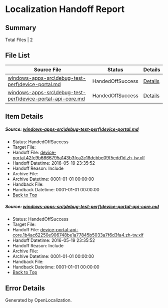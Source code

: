 # <a name='report-top'></a> Localization Handoff Report

## Summary
 Total Files | 2

## File List
 Source File | Status | Details 
 ----------- | ------ | ------- 
 [windows-apps-src\debug-test-perf\device-portal.md](https://github.com/Microsoft/windows-apps/blob/390c6e01bf61fcdf018fe9638fcc8d64b6ecf429/windows-apps-src/debug-test-perf/device-portal.md) | HandedOffSuccess | [Details](#07d4cbfbe343a505b10751ba7ea9e8c1162b2bb71917)
 [windows-apps-src\debug-test-perf\device-portal-api-core.md](https://github.com/Microsoft/windows-apps/blob/b08e05ec07a82c6857201e418ffbd9a1ddef2d0c/windows-apps-src/debug-test-perf/device-portal-api-core.md) | HandedOffSuccess | [Details](#9961a77b434908ee1915f018b92a53f2e5f250611911)

## Item Details
##### <a name='07d4cbfbe343a505b10751ba7ea9e8c1162b2bb71917'></a> Source: [windows-apps-src\debug-test-perf\device-portal.md](https://github.com/Microsoft/windows-apps/blob/390c6e01bf61fcdf018fe9638fcc8d64b6ecf429/windows-apps-src/debug-test-perf/device-portal.md)
* Status: HandedOffSuccess
* Target File: 
* Handoff File: [device-portal.42fc9b6666795a143b3fca2c18dcbbe09f5edd1d.zh-tw.xlf](https://github.com/Microsoft/WDG.handoff/blob/4a56bf0b59b22370fb05f41efc4577f302edbfe2/ol-handoff/Microsoft/windows-apps.zh-tw/master/device-portal.42fc9b6666795a143b3fca2c18dcbbe09f5edd1d.zh-tw.xlf)
* Handoff Datetime: 2016-05-19 23:35:52
* Handoff Reason: Include
* Archive File: 
* Archive Datetime: 0001-01-01 00:00:00
* Handback File: 
* Handback Datetime: 0001-01-01 00:00:00
* [Back to Top](#report-top)

##### <a name='9961a77b434908ee1915f018b92a53f2e5f250611911'></a> Source: [windows-apps-src\debug-test-perf\device-portal-api-core.md](https://github.com/Microsoft/windows-apps/blob/b08e05ec07a82c6857201e418ffbd9a1ddef2d0c/windows-apps-src/debug-test-perf/device-portal-api-core.md)
* Status: HandedOffSuccess
* Target File: 
* Handoff File: [device-portal-api-core.1b4ac62250e906748be1a77845b5033a7f6d3fa4.zh-tw.xlf](https://github.com/Microsoft/WDG.handoff/blob/4a56bf0b59b22370fb05f41efc4577f302edbfe2/ol-handoff/Microsoft/windows-apps.zh-tw/master/device-portal-api-core.1b4ac62250e906748be1a77845b5033a7f6d3fa4.zh-tw.xlf)
* Handoff Datetime: 2016-05-19 23:35:52
* Handoff Reason: Include
* Archive File: 
* Archive Datetime: 0001-01-01 00:00:00
* Handback File: 
* Handback Datetime: 0001-01-01 00:00:00
* [Back to Top](#report-top)


## Error Details

Generated by OpenLocalization.
